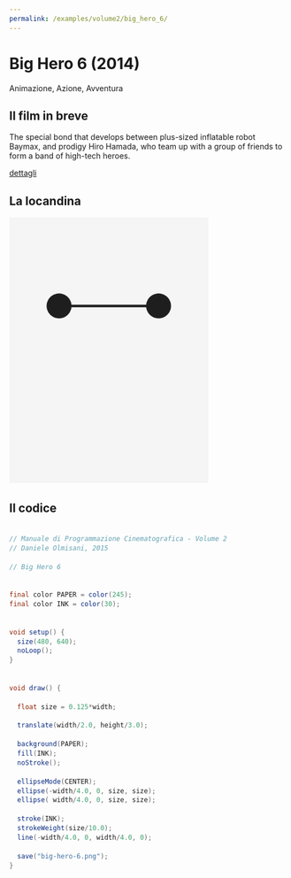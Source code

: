 ```yaml
---
permalink: /examples/volume2/big_hero_6/
---
```

# Big Hero 6 (2014)

Animazione, Azione, Avventura

## Il film in breve
The special bond that develops between plus-sized inflatable robot Baymax, and prodigy Hiro Hamada, who team up with a group of friends to form a band of high-tech heroes.

[dettagli](https://www.imdb.com/title/tt2245084/)

## La locandina
<img src="big-hero-6.png"  width="360px" title="Big Hero 6">


## Il codice
```java

// Manuale di Programmazione Cinematografica - Volume 2
// Daniele Olmisani, 2015

// Big Hero 6


final color PAPER = color(245);
final color INK = color(30);


void setup() {
  size(480, 640);
  noLoop();
}


void draw() {
  
  float size = 0.125*width;
  
  translate(width/2.0, height/3.0);
  
  background(PAPER);
  fill(INK);
  noStroke();
  
  ellipseMode(CENTER);
  ellipse(-width/4.0, 0, size, size);
  ellipse( width/4.0, 0, size, size);
  
  stroke(INK);
  strokeWeight(size/10.0);
  line(-width/4.0, 0, width/4.0, 0);
  
  save("big-hero-6.png");
}
```
